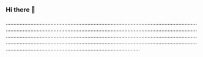 ### Hi there 👋

.......................................................................................................................................................................................................................................................................................................................................................................................................................................................................................................................................................................................................